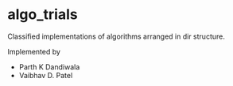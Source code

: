 # algo_trials
Classified implementations of algorithms arranged in dir structure.

Implemented by 
- Parth K Dandiwala
- Vaibhav D. Patel
